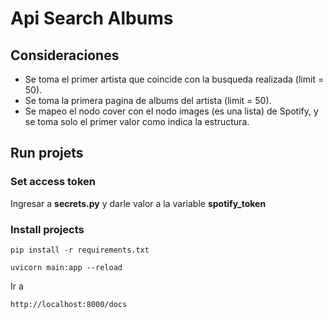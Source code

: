 # Api Search Albums

## Consideraciones

* Se toma el primer artista que coincide con la busqueda realizada (limit = 50).
* Se toma la primera pagina de albums del artista (limit = 50).
* Se mapeo el nodo cover con el nodo images (es una lista) de Spotify, y se toma solo el primer valor como indica la estructura.

## Run projets

### Set access token

Ingresar a **secrets.py** y darle valor a la variable **spotify_token**

### Install projects

```console
pip install -r requirements.txt
```

```console
uvicorn main:app --reload
```

Ir a

```console
http://localhost:8000/docs
```